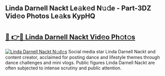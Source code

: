 ## Linda Darnell Nackt Le𝚊k𝚎d N𝚞𝚍e - Part-3DZ Vid𝚎o Photos Le𝚊ks KypHQ

# <h2><a href="http://fb6mf3p.evod.top/?m=Linda+Darnell+Nackt">🔗 👉🔴 Linda Darnell Nackt Vid𝚎o Ph𝚘t𝚘s</a></h2>

[![Linda Darnell Nackt N𝚞d𝚎s](https://i.imgur.com/8V9OHl7.gif)](http://fb6mf3p.evod.top/?m=Linda+Darnell+Nackt)
Social media star Linda Darnell Nackt and content creator, acclaimed for posting dance and lifestyle themes through dance challenges and mini vlogs. Public figures Linda Darnell Nackt are often subjected to intense scrutiny and public attention. 
